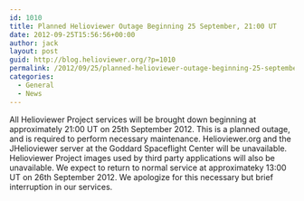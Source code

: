 ```yaml
---
id: 1010
title: Planned Helioviewer Outage Beginning 25 September, 21:00 UT
date: 2012-09-25T15:56:56+00:00
author: jack
layout: post
guid: http://blog.helioviewer.org/?p=1010
permalink: /2012/09/25/planned-helioviewer-outage-beginning-25-september-2100-ut/
categories:
  - General
  - News
---
```

All Helioviewer Project services will be brought down beginning at approximately 21:00 UT on 25th September 2012. This is a planned outage, and is required to perform necessary maintenance. Helioviewer.org and the JHelioviewer server at the Goddard Spaceflight Center will be unavailable. Helioviewer Project images used by third party applications will also be unavailable. We expect to return to normal service at approximateky 13:00 UT on 26th September 2012. We apologize for this necessary but brief interruption in our services.

